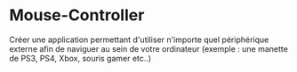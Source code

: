# Mouse-Controller
Créer une application permettant d'utiliser n'importe quel périphérique externe afin de naviguer au sein de votre ordinateur (exemple : une manette de PS3, PS4, Xbox, souris gamer etc..)
